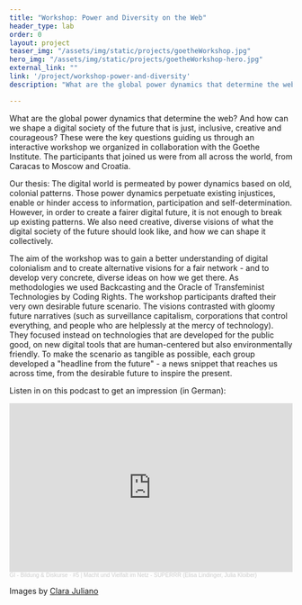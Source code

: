 ```yaml
---
title: "Workshop: Power and Diversity on the Web"
header_type: lab
order: 0
layout: project
teaser_img: "/assets/img/static/projects/goetheWorkshop.jpg"
hero_img: "/assets/img/static/projects/goetheWorkshop-hero.jpg"
external_link: ""
link: '/project/workshop-power-and-diversity'
description: "What are the global power dynamics that determine the web? How can we shape a digital society of the future that is just, inclusive, creative and courageous? These were the key questions guiding us through an interactive workshop we organized in collaboration with the Goethe Institute."

---
```

<p>What are the global power dynamics that determine the web? And how can we shape a digital society of the future that is just, inclusive, creative and courageous? These were the key questions guiding us through an interactive workshop we organized in collaboration with the Goethe Institute. The participants that joined us were from all across the world, from Caracas to Moscow and Croatia.</p>

<p>Our thesis: The digital world is permeated by power dynamics based on old, colonial patterns. Those power dynamics perpetuate existing injustices, enable or hinder access to information, participation and self-determination. However, in order to create a fairer digital future, it is not enough to break up existing patterns. We also need creative, diverse visions of what the digital society of the future should look like, and how we can shape it collectively.</p>

<p>The aim of the workshop was to gain a better understanding of digital colonialism and to create alternative visions for a fair network - and to develop very concrete, diverse ideas on how we get there. As methodologies we used Backcasting and the Oracle of Transfeminist Technologies by Coding Rights.
The workshop participants drafted their very own desirable future scenario. The visions contrasted with gloomy future narratives (such as surveillance capitalism, corporations that control everything, and people who are helplessly at the mercy of technology). They focused instead on technologies that are developed for the public good, on new digital tools that are human-centered but also environmentally friendly. To make the scenario as tangible as possible, each group developed a "headline from the future" - a news snippet that reaches us across time, from the desirable future to inspire the present.</p>

<p>Listen in on this podcast to get an impression (in German):</p>

<iframe width="100%" height="300" scrolling="no" frameborder="no" allow="autoplay" src="https://w.soundcloud.com/player/?url=https%3A//api.soundcloud.com/tracks/863057842%3Fsecret_token%3Ds-SG3lCf9l90D&color=%23ff5500&auto_play=false&hide_related=false&show_comments=true&show_user=true&show_reposts=false&show_teaser=true&visual=true"></iframe><div style="font-size: 10px; color: #cccccc;line-break: anywhere;word-break: normal;overflow: hidden;white-space: nowrap;text-overflow: ellipsis; font-family: Interstate,Lucida Grande,Lucida Sans Unicode,Lucida Sans,Garuda,Verdana,Tahoma,sans-serif;font-weight: 100;"><a href="https://soundcloud.com/user-506831800" title="GI - Bildung &amp; Diskurse" target="_blank" style="color: #cccccc; text-decoration: none;">GI - Bildung &amp; Diskurse</a> · <a href="https://soundcloud.com/user-506831800/5-macht-und-vielfalt-im-netz/s-SG3lCf9l90D" title="#5 | Macht und Vielfalt im Netz - SUPERRR (Elisa Lindinger, Julia Kloiber)" target="_blank" style="color: #cccccc; text-decoration: none;">#5 | Macht und Vielfalt im Netz - SUPERRR (Elisa Lindinger, Julia Kloiber)</a></div>

<p>Images by <a href="https://www.instagram.com/cclarote/">Clara Juliano</a></p>

